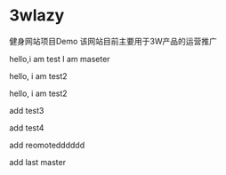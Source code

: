 # 3wlazy
健身网站项目Demo
该网站目前主要用于3W产品的运营推广

hello,i am test
I am maseter

hello, i am test2

hello, i am test2

add test3

add test4

add reomotedddddd


add last master
